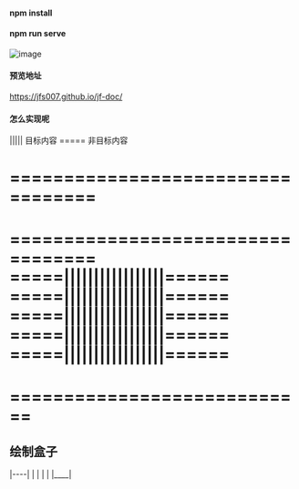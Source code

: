 


#### npm install
#### npm run serve
   
![image](http://r5bupxbkf.hn-bkt.clouddn.com/jf-doc-demo.gif)


#### 预览地址
https://jfs007.github.io/jf-doc/



#### 怎么实现呢
||||| 目标内容
===== 非目标内容


==================================
==================================
==================================
=====|||||||||||||||||======
=====|||||||||||||||||======
=====|||||||||||||||||======
=====|||||||||||||||||======
=====|||||||||||||||||======
============================
============================
============================


绘制盒子
------
|----|
|    |
|    |
|____|








